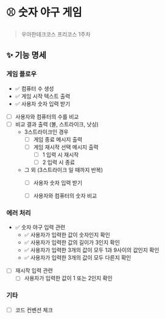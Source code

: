 # ⚾ 숫자 야구 게임
> 우아한테크코스 프리코스 1주차

## ✨ 기능 명세
### 게임 플로우

- ✅ 컴퓨터 수 생성 
- ✅ 게임 시작 텍스트 출력
- ✅ 사용자 숫자 입력 받기
-  [ ] 사용자와 컴퓨터의 수를 비교
- [ ] 비교 결과 출력 (볼, 스트라이크, 낫싱)
    - 3스트라이크인 경우
        - [ ] 게임 종료 메시지 출력
        - [ ] 게임 재시작 선택 메시지 출력
            - [ ] 1 입력 시 재시작
            - [ ] 2 입력 시 종료
    - 그 외 (3스트라이크 일 때까지 반복)
        - [ ] 사용자 숫자 입력 받기
        - [ ] 사용자와 컴퓨터의 숫자 비교


### 에러 처리
- ✅ 숫자 야구 입력 관련
    - ✅ 사용자가 입력한 값이 숫자인지 확인
    - ✅ 사용자가 입력한 값의 길이가 3인지 확인
    - ✅ 사용자가 입력한 3개의 값이 모두 1과 9사이의 값인지 확인
    - ✅ 사용자가 입력한 3개의 값이 모두 다른지 확인
- [ ] 재시작 입력 관련
    - [ ] 사용자가 입력한 값이 1 또는 2인지 확인

### 기타
- [ ] 코드 컨벤션 체크